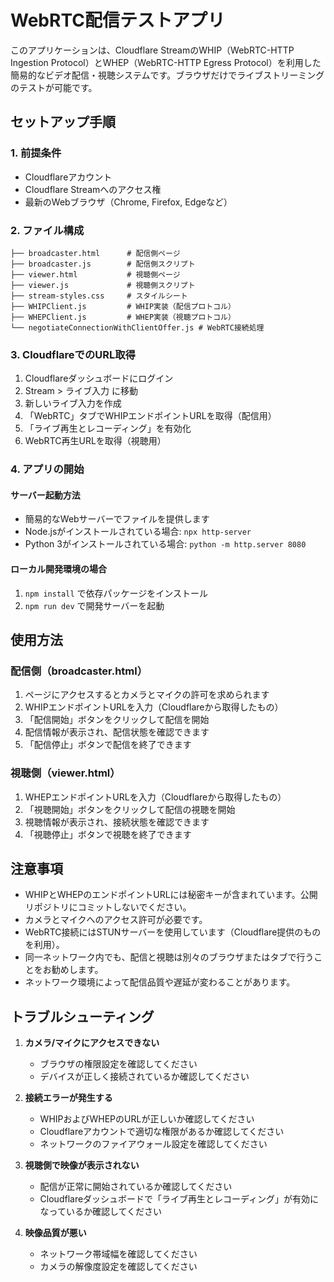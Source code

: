 # WebRTC配信テストアプリ

このアプリケーションは、Cloudflare StreamのWHIP（WebRTC-HTTP Ingestion Protocol）とWHEP（WebRTC-HTTP Egress Protocol）を利用した簡易的なビデオ配信・視聴システムです。ブラウザだけでライブストリーミングのテストが可能です。

## セットアップ手順

### 1. 前提条件
- Cloudflareアカウント
- Cloudflare Streamへのアクセス権
- 最新のWebブラウザ（Chrome, Firefox, Edgeなど）

### 2. ファイル構成
```
├── broadcaster.html      # 配信側ページ
├── broadcaster.js        # 配信側スクリプト
├── viewer.html           # 視聴側ページ
├── viewer.js             # 視聴側スクリプト
├── stream-styles.css     # スタイルシート
├── WHIPClient.js         # WHIP実装（配信プロトコル）
├── WHEPClient.js         # WHEP実装（視聴プロトコル）
└── negotiateConnectionWithClientOffer.js # WebRTC接続処理
```

### 3. CloudflareでのURL取得

1. Cloudflareダッシュボードにログイン
2. Stream > ライブ入力 に移動
3. 新しいライブ入力を作成
4. 「WebRTC」タブでWHIPエンドポイントURLを取得（配信用）
5. 「ライブ再生とレコーディング」を有効化
6. WebRTC再生URLを取得（視聴用）

### 4. アプリの開始

#### サーバー起動方法
- 簡易的なWebサーバーでファイルを提供します
- Node.jsがインストールされている場合: `npx http-server`
- Python 3がインストールされている場合: `python -m http.server 8080`

#### ローカル開発環境の場合
1. `npm install` で依存パッケージをインストール
2. `npm run dev` で開発サーバーを起動

## 使用方法

### 配信側（broadcaster.html）
1. ページにアクセスするとカメラとマイクの許可を求められます
2. WHIPエンドポイントURLを入力（Cloudflareから取得したもの）
3. 「配信開始」ボタンをクリックして配信を開始
4. 配信情報が表示され、配信状態を確認できます
5. 「配信停止」ボタンで配信を終了できます

### 視聴側（viewer.html）
1. WHEPエンドポイントURLを入力（Cloudflareから取得したもの）
2. 「視聴開始」ボタンをクリックして配信の視聴を開始
3. 視聴情報が表示され、接続状態を確認できます
4. 「視聴停止」ボタンで視聴を終了できます

## 注意事項

- WHIPとWHEPのエンドポイントURLには秘密キーが含まれています。公開リポジトリにコミットしないでください。
- カメラとマイクへのアクセス許可が必要です。
- WebRTC接続にはSTUNサーバーを使用しています（Cloudflare提供のものを利用）。
- 同一ネットワーク内でも、配信と視聴は別々のブラウザまたはタブで行うことをお勧めします。
- ネットワーク環境によって配信品質や遅延が変わることがあります。

## トラブルシューティング

1. **カメラ/マイクにアクセスできない**
   - ブラウザの権限設定を確認してください
   - デバイスが正しく接続されているか確認してください

2. **接続エラーが発生する**
   - WHIPおよびWHEPのURLが正しいか確認してください
   - Cloudflareアカウントで適切な権限があるか確認してください
   - ネットワークのファイアウォール設定を確認してください

3. **視聴側で映像が表示されない**
   - 配信が正常に開始されているか確認してください
   - Cloudflareダッシュボードで「ライブ再生とレコーディング」が有効になっているか確認してください

4. **映像品質が悪い**
   - ネットワーク帯域幅を確認してください
   - カメラの解像度設定を確認してください

